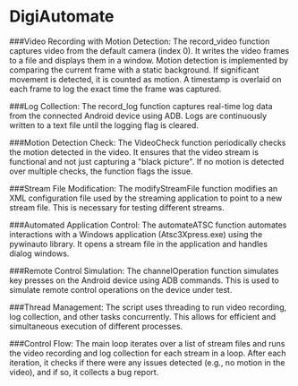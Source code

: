 # DigiAutomate

###Video Recording with Motion Detection:
The record_video function captures video from the default camera (index 0). It writes the video frames to a file and displays them in a window. Motion detection is implemented by comparing the current frame with a static background. If significant movement is detected, it is counted as motion. A timestamp is overlaid on each frame to log the exact time the frame was captured.

###Log Collection:
The record_log function captures real-time log data from the connected Android device using ADB. Logs are continuously written to a text file until the logging flag is cleared.

###Motion Detection Check:
The VideoCheck function periodically checks the motion detected in the video. It ensures that the video stream is functional and not just capturing a "black picture". If no motion is detected over multiple checks, the function flags the issue.

###Stream File Modification:
The modifyStreamFile function modifies an XML configuration file used by the streaming application to point to a new stream file. This is necessary for testing different streams.

###Automated Application Control:
The automateATSC function automates interactions with a Windows application (Atsc3Xpress.exe) using the pywinauto library. It opens a stream file in the application and handles dialog windows.

###Remote Control Simulation:
The channelOperation function simulates key presses on the Android device using ADB commands. This is used to simulate remote control operations on the device under test.

###Thread Management:
The script uses threading to run video recording, log collection, and other tasks concurrently. This allows for efficient and simultaneous execution of different processes.

###Control Flow:
The main loop iterates over a list of stream files and runs the video recording and log collection for each stream in a loop. After each iteration, it checks if there were any issues detected (e.g., no motion in the video), and if so, it collects a bug report.



